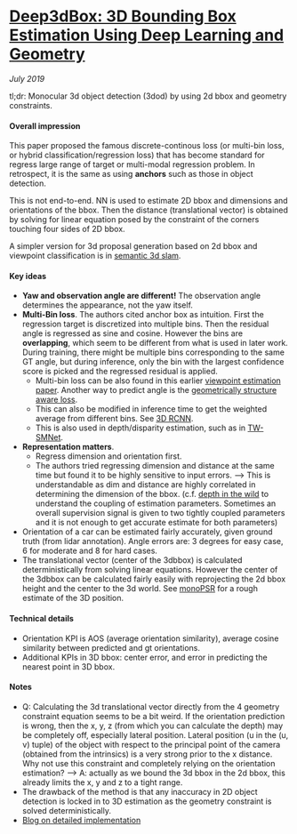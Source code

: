 # [Deep3dBox: 3D Bounding Box Estimation Using Deep Learning and Geometry](https://arxiv.org/pdf/1612.00496.pdf)

_July 2019_

tl;dr: Monocular 3d object detection (3dod) by using 2d bbox and geometry constraints.

#### Overall impression
This paper proposed the famous discrete-continous loss (or multi-bin loss, or hybrid classification/regression loss) that has become standard for regress large range of target or multi-modal regression problem. In retrospect, it is the same as using **anchors** such as those in object detection. 

This is not end-to-end. NN is used to estimate 2D bbox and dimensions and orientations of the bbox. Then the distance (translational vector) is obtained by solving for linear equation posed by the constraint of the corners touching four sides of 2D bbox.

A simpler version for 3d proposal generation based on 2d bbox and viewpoint classification is in [semantic 3d slam](semantic_3d_slam.md).

#### Key ideas
- **Yaw and observation angle are different!** The observation angle determines the appearance, not the yaw itself.
- **Multi-Bin loss**. The authors cited anchor box as intuition. First the regression target is discretized into multiple bins. Then the residual angle is regressed as sine and cosine. However the bins are **overlapping**, which seem to be different from what is used in later work. During training, there might be multiple bins corresponding to the same GT angle, but during inference, only the bin with the largest confidence score is picked and the regressed residual is applied.
	-  Multi-bin loss can be also found in this earlier [viewpoint estimation paper](https://arxiv.org/pdf/1609.03894.pdf). Another way to predict angle is the [geometrically structure aware loss](https://www.cv-foundation.org/openaccess/content_iccv_2015/papers/Su_Render_for_CNN_ICCV_2015_paper.pdf).
	-  This can also be modified in inference time to get the weighted average from different bins. See [3D RCNN](3d_rcnn.md).
	-  This is also used in depth/disparity estimation, such as in [TW-SMNet](twsm_net.md).
- **Representation matters**. 
	- Regress dimension and orientation first. 
	- The authors tried regressing dimension and distance at the same time but found it to be highly sensitive to input errors. --> This is understandable as dim and distance are highly correlated in determining the dimension of the bbox. (c.f. [depth in the wild](learnk.md) to understand the coupling of estimation parameters. Sometimes an overall supervision signal is given to two tightly coupled parameters and it is not enough to get accurate estimate for both parameters)
- Orientation of a car can be estimated fairly accurately, given ground truth (from lidar annotation). Angle errors are: 3 degrees for easy case, 6 for moderate and 8 for hard cases.
- The translational vector (center of the 3dbbox) is calculated deterministically from solving linear equations. However the center of the 3dbbox can be calculated fairly easily with reprojecting the 2d bbox height and the center to the 3d world. See [monoPSR](monopsr.md) for a rough estimate of the 3D position.

#### Technical details
- Orientation KPI is AOS (average orientation similarity), average cosine similarity between predicted and gt orientations. 
- Additional KPIs in 3D bbox: center error, and error in predicting the nearest point in 3D bbox.

#### Notes
- Q: Calculating the 3d translational vector directly from the 4 geometry constraint equation seems to be a bit weird. If the orientation prediction is wrong, then the x, y, z (from which you can calculate the depth) may be completely off, especially lateral position. Lateral position (u in the (u, v) tuple) of the object with respect to the principal point of the camera (obtained from the intrinsics) is a very strong prior to the x distance. Why not use this constraint and completely relying on the orientation estimation? --> A: actually as we bound the 3d bbox in the 2d bbox, this already limits the x, y and z to a tight range. 
- The drawback of the method is that any inaccuracy in 2D object detection is locked in to 3D estimation as the geometry constraint is solved deterministically.
- [Blog on detailed implementation](https://towardsdatascience.com/geometric-reasoning-based-cuboid-generation-in-monocular-3d-object-detection-5ee2996270d1)